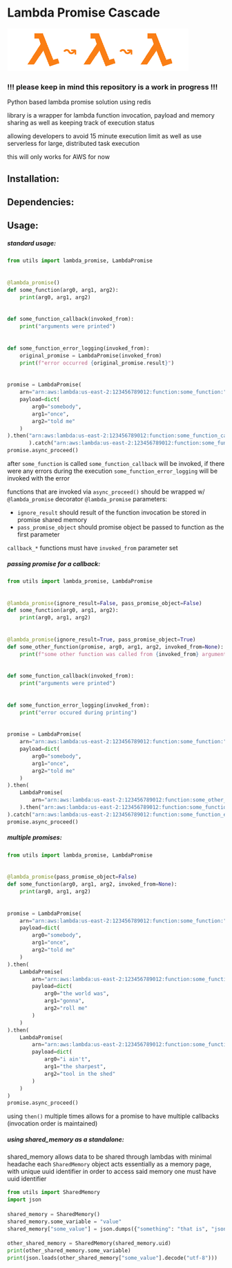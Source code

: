 # Lambda Promise Cascade
![aws lambda promise cascade](https://github.com/ratmach/AWSLambdaPromiseCascade/blob/master/icon.png?raw=true)

### !!! please keep in mind this repository is a work in progress !!!
Python based lambda promise solution using redis

library is a wrapper for lambda function invocation, payload and memory sharing
as well as keeping track of execution status

allowing developers to avoid 15 minute execution limit as well as use serverless for large, distributed task execution

this will only works for AWS for now
## Installation:
## Dependencies:
## Usage:

##### standard usage:
```python
from utils import lambda_promise, LambdaPromise


@lambda_promise()
def some_function(arg0, arg1, arg2):
    print(arg0, arg1, arg2)


def some_function_callback(invoked_from):
    print("arguments were printed")


def some_function_error_logging(invoked_from):
    original_promise = LambdaPromise(invoked_from)
    print(f"error occurred {original_promise.result}")


promise = LambdaPromise(
    arn="arn:aws:lambda:us-east-2:123456789012:function:some_function:",
    payload=dict(
        arg0="somebody",
        arg1="once",
        arg2="told me"
    )
).then("arn:aws:lambda:us-east-2:123456789012:function:some_function_callback:"
       ).catch("arn:aws:lambda:us-east-2:123456789012:function:some_function_error_logging:")
promise.async_proceed()
```

after `some_function` is called `some_function_callback` will be invoked, if there were any errors during the execution `some_function_error_logging` will be invoked with the error

functions that are invoked via `async_proceed()` should be wrapped w/ `@lambda_promise` decorator
`@lambda_promise` parameters:
- `ignore_result` should result of the function invocation be stored in promise shared memory
- `pass_promise_object` should promise object be passed to function as the first parameter

`callback_*` functions must have `invoked_from` parameter set
##### passing promise for a callback:

```python
from utils import lambda_promise, LambdaPromise


@lambda_promise(ignore_result=False, pass_promise_object=False)
def some_function(arg0, arg1, arg2):
    print(arg0, arg1, arg2)


@lambda_promise(ignore_result=True, pass_promise_object=True)
def some_other_function(promise, arg0, arg1, arg2, invoked_from=None):
    print(f"some other function was called from {invoked_from} arguments:", arg0, arg1, arg2)


def some_function_callback(invoked_from):
    print("arguments were printed")


def some_function_error_logging(invoked_from):
    print("error occured during printing")


promise = LambdaPromise(
    arn="arn:aws:lambda:us-east-2:123456789012:function:some_function:",
    payload=dict(
        arg0="somebody",
        arg1="once",
        arg2="told me"
    )
).then(
    LambdaPromise(
        arn="arn:aws:lambda:us-east-2:123456789012:function:some_other_function:"
    ).then("arn:aws:lambda:us-east-2:123456789012:function:some_function_callback:")
).catch("arn:aws:lambda:us-east-2:123456789012:function:some_function_error_logging:")
promise.async_proceed()

```

##### multiple promises:
```python
from utils import lambda_promise, LambdaPromise


@lambda_promise(pass_promise_object=False)
def some_function(arg0, arg1, arg2, invoked_from=None):
    print(arg0, arg1, arg2)


promise = LambdaPromise(
    arn="arn:aws:lambda:us-east-2:123456789012:function:some_function:",
    payload=dict(
        arg0="somebody",
        arg1="once",
        arg2="told me"
    )
).then(
    LambdaPromise(
        arn="arn:aws:lambda:us-east-2:123456789012:function:some_function:",
        payload=dict(
            arg0="the world was",
            arg1="gonna",
            arg2="roll me"
        )
    )
).then(
    LambdaPromise(
        arn="arn:aws:lambda:us-east-2:123456789012:function:some_function:",
        payload=dict(
            arg0="i ain't",
            arg1="the sharpest",
            arg2="tool in the shed"
        )
    )
)
promise.async_proceed()
```
using `then()` multiple times allows for a promise to have multiple callbacks (invocation order is maintained)

##### using shared_memory as a standalone:
shared_memory allows data to be shared through lambdas with minimal headache
each `SharedMemory` object acts essentially as a memory page, with unique uuid identifier
in order to access said memory one must have uuid identifier
```python
from utils import SharedMemory
import json

shared_memory = SharedMemory()
shared_memory.some_variable = "value"
shared_memory["some_value"] = json.dumps({"something": "that is", "json": "encodable"})

other_shared_memory = SharedMemory(shared_memory.uid)
print(other_shared_memory.some_variable)
print(json.loads(other_shared_memory["some_value"].decode("utf-8")))
```
